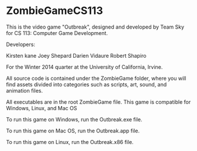 ZombieGameCS113
===============


This is the video game "Outbreak", designed and developed by Team Sky for CS 113: Computer Game Development. 

Developers:

Kirsten kane
Joey Shepard
Darien Vidaure
Robert Shapiro

For the Winter 2014 quarter at the University of California, Irvine.

All source code is contained under the ZombieGame folder, where you will find assets divided into categories such as scripts,
art, sound, and animation files.

All executables are in the root ZombieGame file. This game is compatible for Windows, Linux, and Mac OS

To run this game on Windows, run the Outbreak.exe file.

To run this game on Mac OS, run the Outbreak.app file.

To run this game on Linux, run the Outbreak.x86 file.

